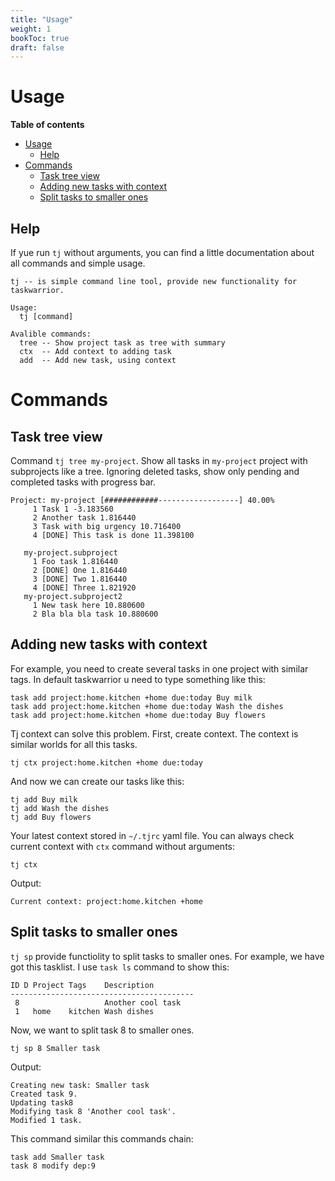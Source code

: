 ```yaml
---
title: "Usage"
weight: 1
bookToc: true
draft: false
---
```

# Usage

**Table of contents**
- [Usage](#usage)
  - [Help](#help)
- [Commands](#commands)
  - [Task tree view](#task-tree-view)
  - [Adding new tasks with context](#adding-new-tasks-with-context)
  - [Split tasks to smaller ones](#split-tasks-to-smaller-ones)

## Help

If yue run `tj` without arguments, you can find a little documentation about all commands and simple usage.

```
tj -- is simple command line tool, provide new functionality for taskwarrior.

Usage:
  tj [command]

Avalible commands:
  tree -- Show project task as tree with summary
  ctx  -- Add context to adding task
  add  -- Add new task, using context
```

# Commands
## Task tree view
Command `tj tree my-project`. Show all tasks in `my-project` project with subprojects like a tree.
Ignoring deleted tasks, show only pending and completed tasks with progress bar.

```console
Project: my-project [############------------------] 40.00%
     1 Task 1 -3.183560
     2 Another task 1.816440
     3 Task with big urgency 10.716400
     4 [DONE] This task is done 11.398100

   my-project.subproject
     1 Foo task 1.816440
     2 [DONE] One 1.816440
     3 [DONE] Two 1.816440
     4 [DONE] Three 1.821920
   my-project.subproject2
     1 New task here 10.880600
     2 Bla bla bla task 10.880600
```

## Adding new tasks with context

For example, you need to create several tasks in one project with similar tags. In default taskwarrior u need to type something like this:
```
task add project:home.kitchen +home due:today Buy milk
task add project:home.kitchen +home due:today Wash the dishes
task add project:home.kitchen +home due:today Buy flowers
```

Tj context can solve this problem. First, create context. The context is similar worlds for all this tasks.
```
tj ctx project:home.kitchen +home due:today
```
And now we can create our tasks like this:
```
tj add Buy milk
tj add Wash the dishes
tj add Buy flowers
```

Your latest context stored in `~/.tjrc` yaml file. You can always check current context with `ctx` command without arguments:
```
tj ctx
```
Output:
```
Current context: project:home.kitchen +home
```

## Split tasks to smaller ones

`tj sp` provide functiolity to split tasks to smaller ones. 
For example, we have got this tasklist. I use `task ls` command to show this:

```
ID D Project Tags    Description
-----------------------------------------
 8                   Another cool task
 1   home    kitchen Wash dishes
```

Now, we want to split task 8 to smaller ones.
```
tj sp 8 Smaller task
```
Output:
```
Creating new task: Smaller task
Created task 9.
Updating task8 
Modifying task 8 'Another cool task'.
Modified 1 task.
```
This command similar this commands chain:
```
task add Smaller task
task 8 modify dep:9
```